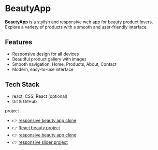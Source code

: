 # BeautyApp

**BeautyApp** is a stylish and responsive web app for beauty product lovers. Explore a variety of products with a smooth and user-friendly interface.

## Features 
- Responsive design for all devices  
- Beautiful product gallery with images  
- Smooth navigation: Home, Products, About, Contact  
- Modern, easy-to-use interface  

## Tech Stack 
- react, CSS, React (optional)  
- Git & GitHub  

project -
- 👉 [responsive beauty app clone ](https://responsive-beautyapp-clone.netlify.app/cart)
 - 👉 [React beauty project](https://beautyapp12.netlify.app/)
- 👉 [responsive beauty app clone ](https://responsive-beautyapp.netlify.app/)
 - 👉 [ responsive slider project](https://slider1212.netlify.app/)
